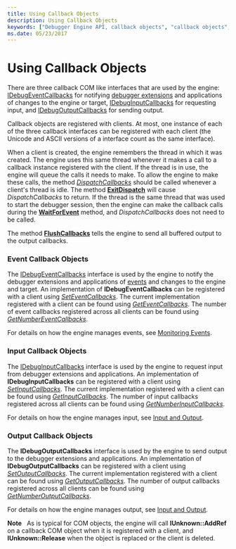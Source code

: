 ```yaml
---
title: Using Callback Objects
description: Using Callback Objects
keywords: ["Debugger Engine API, callback objects", "callback objects", "callback objects, event callbacks", "event callbacks", "callback objects, input callbacks", "input callbacks", "callback objects, output callbacks", "output callbacks"]
ms.date: 05/23/2017
---
```


# Using Callback Objects


There are three callback COM like interfaces that are used by the engine: [IDebugEventCallbacks](/windows-hardware/drivers/ddi/dbgeng/nn-dbgeng-idebugeventcallbacks) for notifying [debugger extensions](../debuggercmds/debugger-extensions.md) and applications of changes to the engine or target, [IDebugInputCallbacks](/windows-hardware/drivers/ddi/dbgeng/nn-dbgeng-idebuginputcallbacks) for requesting input, and [IDebugOutputCallbacks](/windows-hardware/drivers/ddi/dbgeng/nn-dbgeng-idebugoutputcallbacks) for sending output.

Callback objects are registered with clients. At most, one instance of each of the three callback interfaces can be registered with each client (the Unicode and ASCII versions of a interface count as the same interface).

When a client is created, the engine remembers the thread in which it was created. The engine uses this same thread whenever it makes a call to a callback instance registered with the client. If the thread is in use, the engine will queue the calls it needs to make. To allow the engine to make these calls, the method [*DispatchCallbacks*](/windows-hardware/drivers/ddi/dbgeng/nf-dbgeng-idebugclient5-dispatchcallbacks) should be called whenever a client's thread is idle. The method [**ExitDispatch**](/windows-hardware/drivers/ddi/dbgeng/nf-dbgeng-idebugclient5-exitdispatch) will cause *DispatchCallbacks* to return. If the thread is the same thread that was used to start the debugger session, then the engine can make the callback calls during the [**WaitForEvent**](/windows-hardware/drivers/ddi/dbgeng/nf-dbgeng-idebugcontrol3-waitforevent) method, and *DispatchCallbacks* does not need to be called.

The method [**FlushCallbacks**](/windows-hardware/drivers/ddi/dbgeng/nf-dbgeng-idebugclient5-flushcallbacks) tells the engine to send all buffered output to the output callbacks.

### <span id="event_callbacks"></span><span id="EVENT_CALLBACKS"></span>Event Callback Objects

The [IDebugEventCallbacks](/windows-hardware/drivers/ddi/dbgeng/nn-dbgeng-idebugeventcallbacks) interface is used by the engine to notify the debugger extensions and applications of [events](events.md#events) and changes to the engine and target. An implementation of **IDebugEventCallbacks** can be registered with a client using [*SetEventCallbacks*](/windows-hardware/drivers/ddi/dbgeng/nf-dbgeng-idebugclient5-seteventcallbacks). The current implementation registered with a client can be found using [*GetEventCallbacks*](/windows-hardware/drivers/ddi/dbgeng/nf-dbgeng-idebugclient5-geteventcallbacks). The number of event callbacks registered across all clients can be found using [*GetNumberEventCallbacks*](/windows-hardware/drivers/ddi/dbgeng/nf-dbgeng-idebugclient5-getnumbereventcallbacks).

For details on how the engine manages events, see [Monitoring Events](monitoring-events.md).

### <span id="input_callbacks"></span><span id="INPUT_CALLBACKS"></span>Input Callback Objects

The [IDebugInputCallbacks](/windows-hardware/drivers/ddi/dbgeng/nn-dbgeng-idebuginputcallbacks) interface is used by the engine to request input from debugger extensions and applications. An implementation of **IDebugInputCallbacks** can be registered with a client using [*SetInputCallbacks*](/windows-hardware/drivers/ddi/dbgeng/nf-dbgeng-idebugclient5-setinputcallbacks). The current implementation registered with a client can be found using [*GetInputCallbacks*](/windows-hardware/drivers/ddi/dbgeng/nf-dbgeng-idebugclient5-getinputcallbacks). The number of input callbacks registered across all clients can be found using [*GetNumberInputCallbacks*](/windows-hardware/drivers/ddi/dbgeng/nf-dbgeng-idebugclient5-getnumberinputcallbacks).

For details on how the engine manages input, see [Input and Output](using-input-and-output.md).

### <span id="output_callbacks"></span><span id="OUTPUT_CALLBACKS"></span>Output Callback Objects

The **IDebugOutputCallbacks** interface is used by the engine to send output to the debugger extensions and applications. An implementation of **IDebugOutputCallbacks** can be registered with a client using [*SetOutputCallbacks*](/windows-hardware/drivers/ddi/dbgeng/nf-dbgeng-idebugclient5-setoutputcallbacks). The current implementation registered with a client can be found using [*GetOutputCallbacks*](/windows-hardware/drivers/ddi/dbgeng/nf-dbgeng-idebugclient5-getoutputcallbacks). The number of output callbacks registered across all clients can be found using [*GetNumberOutputCallbacks*](/windows-hardware/drivers/ddi/dbgeng/nf-dbgeng-idebugclient5-getnumberoutputcallbacks).

For details on how the engine manages output, see [Input and Output](using-input-and-output.md).

**Note**   As is typical for COM objects, the engine will call **IUnknown::AddRef** on a callback COM object when it is registered with a client, and **IUnknown::Release** when the object is replaced or the client is deleted.

 

 


